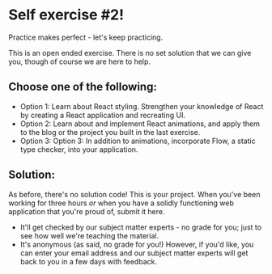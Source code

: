 # Self exercise #2!

Practice makes perfect - let's keep practicing.

This is an open ended exercise. There is no set solution that we can give you, though of course we are here to help.

## Choose one of the following:
* Option 1: Learn about React styling. Strengthen your knowledge of React by creating a React application and recreating UI.
* Option 2: Learn about and implement React animations, and apply them to the blog or the project you built in the last exercise.
* Option 3: Option 3: In addition to animations, incorporate Flow, a static type checker, into your application.


## Solution:
As before, there's no solution code! This is your project. When you've been working for three hours *or* when you have a solidly functioning web application that you're proud of, submit it here.
* It'll get checked by our subject matter experts - no grade for you; just to see how well we're teaching the material.
* It's anonymous (as said, no grade for you!) However, if you'd like, you can enter your email address and our subject matter experts will get back to you in a few days with feedback.

